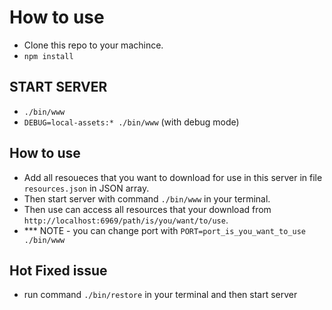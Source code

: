 # How to use
- Clone this repo to your machince.
- `npm install`


## START SERVER
- `./bin/www`
- `DEBUG=local-assets:* ./bin/www` (with debug mode)


## How to use
- Add all resoueces that you want to download for use in this server in file `resources.json` in JSON array.
- Then start server with command `./bin/www` in your terminal.
- Then use can access all resources that your download from `http://localhost:6969/path/is/you/want/to/use`.
- *** NOTE - you can change port with `PORT=port_is_you_want_to_use ./bin/www`


## Hot Fixed issue
- run command `./bin/restore` in your terminal and then start server
